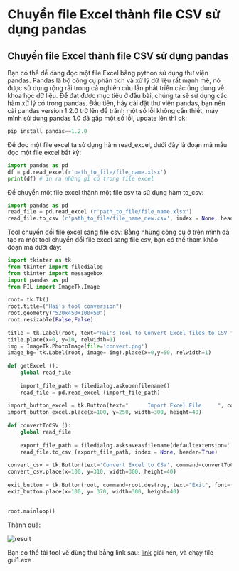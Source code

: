 # Chuyển file Excel thành file CSV sử dụng pandas


## Chuyển file Excel thành file CSV sử dụng pandas
Bạn có thể dễ dàng đọc một file Excel bằng python sử dụng thư viện pandas. Pandas là bộ công cụ phân tích và xử lý dữ liệu rất mạnh mẽ, nó được sử dụng rộng rãi trong cả nghiên cứu lẫn phát triển các ứng dụng về khoa học dữ liệu. Để đạt được mục tiêu ở đầu bài, chúng ta sẽ sử dụng các hàm xử lý có trong pandas.
Đầu tiên, hãy cài đặt thư viện pandas, bạn nên cài pandas version 1.2.0 trở lên để tránh một số lỗi không cần thiết, máy mình sử dụng pandas 1.0 đã gặp một số lỗi, update lên thì ok:
```python
pip install pandas==1.2.0
``` 
Để đọc một file excel ta sử dụng hàm read_excel, dưới đây là đoạn mã mẫu đọc một file excel bất kỳ:
```python
import pandas as pd
df = pd.read_excel(r'path_to_file/file_name.xlsx')
print(df) # in ra những gì có trong file excel
```
Để chuyển một file excel thành một file csv ta sử dụng hàm to_csv:
```python
import pandas as pd
read_file = pd.read_excel (r'path_to_file/file_name.xlsx')
read_file.to_csv (r'path_to_file/file_name_new.csv', index = None, header=True)
```
Tool chuyển đổi file excel sang file csv:
Bằng những công cụ ở trên mình đã tạo ra một tool chuyển đổi file excel sang file csv, bạn có thể tham khảo đoạn mã dưới đây:
```python
import tkinter as tk  
from tkinter import filedialog  
from tkinter import messagebox  
import pandas as pd  
from PIL import ImageTk,Image  
  
root= tk.Tk()  
root.title=("Hai's tool conversion")  
root.geometry("520x450+100+50")  
root.resizable(False,False)  
  
title = tk.Label(root, text="Hai's Tool to Convert Excel files to CSV files", font=("arial", 18, "bold"), fg="#002431", bg='yellow')  
title.place(x=0, y=10, relwidth=1)  
img = ImageTk.PhotoImage(file='convert.png')  
image_bg= tk.Label(root, image= img).place(x=0,y=50, relwidth=1)  
  
def getExcel ():  
    global read_file  
      
    import_file_path = filedialog.askopenfilename()  
    read_file = pd.read_excel (import_file_path)  
      
import_button_excel = tk.Button(text="      Import Excel File     ", command=getExcel, bg='blue', fg='white', font=('consolas', 18, 'bold'))  
import_button_excel.place(x=100, y=250, width=300, height=40)  
  
def convertToCSV ():  
    global read_file  
      
    export_file_path = filedialog.asksaveasfilename(defaultextension='.csv')  
    read_file.to_csv (export_file_path, index = None, header=True)  
  
convert_csv = tk.Button(text='Convert Excel to CSV', command=convertToCSV, bg='green', fg='white', font=('consolas', 18, 'bold'))  
convert_csv.place(x=100, y=310, width=300, height=40)  
  
exit_button = tk.Button(root, command=root.destroy, text="Exit", font=("consolas", 18, "bold"), bg="red", fg="white")  
exit_button.place(x=100, y= 370, width=300, height=40)  
  
  
root.mainloop()
```
Thành quả:

![result](1.gif)

Bạn có thể tải tool về dùng thử  bằng link sau:
[link](https://drive.google.com/file/d/17XO0Vi6f6bj4tnDiaarqkyFSejZn3IKJ/view?usp=sharing)
giải nén, và chạy file gui1.exe

<!--more-->
